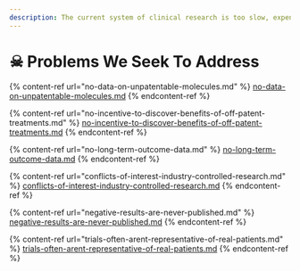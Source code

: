 ```yaml
---
description: The current system of clinical research is too slow, expensive, and imprecise.
---
```


# ☠ Problems We Seek To Address

{% content-ref url="no-data-on-unpatentable-molecules.md" %}
[no-data-on-unpatentable-molecules.md](no-data-on-unpatentable-molecules.md)
{% endcontent-ref %}

{% content-ref url="no-incentive-to-discover-benefits-of-off-patent-treatments.md" %}
[no-incentive-to-discover-benefits-of-off-patent-treatments.md](no-incentive-to-discover-benefits-of-off-patent-treatments.md)
{% endcontent-ref %}

{% content-ref url="no-long-term-outcome-data.md" %}
[no-long-term-outcome-data.md](no-long-term-outcome-data.md)
{% endcontent-ref %}

{% content-ref url="conflicts-of-interest-industry-controlled-research.md" %}
[conflicts-of-interest-industry-controlled-research.md](conflicts-of-interest-industry-controlled-research.md)
{% endcontent-ref %}

{% content-ref url="negative-results-are-never-published.md" %}
[negative-results-are-never-published.md](negative-results-are-never-published.md)
{% endcontent-ref %}

{% content-ref url="trials-often-arent-representative-of-real-patients.md" %}
[trials-often-arent-representative-of-real-patients.md](trials-often-arent-representative-of-real-patients.md)
{% endcontent-ref %}

